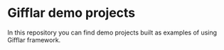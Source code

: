 # Gifflar demo projects

In this repository you can find demo projects built as examples of using Gifflar framework.
